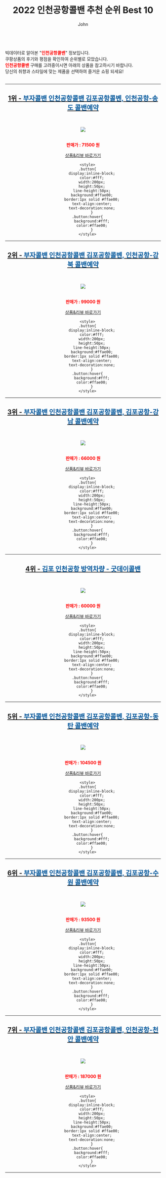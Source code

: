 ﻿---
layout: post
title:  "2022 인천공항콜밴 추천 순위 Best 10"
author: John
categories: [ 여가/생활편의 ]
tags: [ 인천공항콜밴, 인천공항콜밴요금, 인천공항콜밴 추천, 인천공항콜밴 서울특별시, 인천공항콜밴 서초, 인천공항콜밴 서울, 인천공항콜밴 관악구 ]
image: https://static.coupangcdn.com/image/vendor_inventory/afb1/0bc5196a35b2bb1c99f6ee3841c951964849c9d26ff0378d5164392565e1.jpg 
description: "2022 인천공항콜밴 추천 순위 Best 10 관련 상품으로 가장 고객 선호도가 높은 제품입니다."
toc: true
toc_sticky: true
---

<br>
빅데이터로 알아본 "<b><font color='#ff0000'>인천공항콜밴</font></b>" 정보입니다.
<br>
쿠팡상품의 후기와 평점을 확인하여 순위별로 모았습니다.
<br>
<b><font color='#ff0000'>인천공항콜밴</font></b>  구매를 고려중이시면 아래의 상품을 참고하시기 바랍니다.
<br>
당신의 취향과 스타일에 맞는 제품을 선택하여 즐거운 쇼핑 되세요!
<br><br>
<hr>
<p>
    
<center><h2><a href="https://link.coupang.com/re/AFFSDP?lptag=AF7307611&pageKey=6581160629&itemId=14810811524&vendorItemId=82050484523&traceid=V0-153-f46432d0c8ff6c4d&requestid=20221027044013348112568" target="_blank"><b>1위 - <font color='#01579B'>부자콜밴 인천공항콜밴 김포공항콜벤, 인천공항-송도 콜밴예약</font></b></a></h2><br>

<a href="https://link.coupang.com/re/AFFSDP?lptag=AF7307611&pageKey=6581160629&itemId=14810811524&vendorItemId=82050484523&traceid=V0-153-f46432d0c8ff6c4d&requestid=20221027044013348112568" target="_blank"><img src="https://static.coupangcdn.com/image/vendor_inventory/afb1/0bc5196a35b2bb1c99f6ee3841c951964849c9d26ff0378d5164392565e1.jpg"></a><br><br>

<b><font color='#ff0000'>판매가 : 71500 원</font></b><br>

<a href="https://link.coupang.com/re/AFFSDP?lptag=AF7307611&pageKey=6581160629&itemId=14810811524&vendorItemId=82050484523&traceid=V0-153-f46432d0c8ff6c4d&requestid=20221027044013348112568" target="_blank" class="button">상품&리뷰 바로가기</a><p>

        <style>
        .button{
            display:inline-block;
            color:#fff;
            width:200px;
            height:50px;
            line-height:50px;
            background:#ffae00;
            border:1px solid #ffae00;
            text-align:center;
            text-decoration:none;
            }
        .button:hover{
            background:#fff;
            color:#ffae00;
            }
        </style>

<hr>

<center><h2><a href="https://link.coupang.com/re/AFFSDP?lptag=AF7307611&pageKey=6581160629&itemId=14810811520&vendorItemId=82050484494&traceid=V0-153-f46432d0c8ff6c4d&requestid=20221027044013348112568" target="_blank"><b>2위 - <font color='#01579B'>부자콜밴 인천공항콜밴 김포공항콜벤, 인천공항-강북 콜밴예약</font></b></a></h2><br>

<a href="https://link.coupang.com/re/AFFSDP?lptag=AF7307611&pageKey=6581160629&itemId=14810811520&vendorItemId=82050484494&traceid=V0-153-f46432d0c8ff6c4d&requestid=20221027044013348112568" target="_blank"><img src="https://static.coupangcdn.com/image/vendor_inventory/afb1/0bc5196a35b2bb1c99f6ee3841c951964849c9d26ff0378d5164392565e1.jpg"></a><br><br>

<b><font color='#ff0000'>판매가 : 99000 원</font></b><br>

<a href="https://link.coupang.com/re/AFFSDP?lptag=AF7307611&pageKey=6581160629&itemId=14810811520&vendorItemId=82050484494&traceid=V0-153-f46432d0c8ff6c4d&requestid=20221027044013348112568" target="_blank" class="button">상품&리뷰 바로가기</a><p>

        <style>
        .button{
            display:inline-block;
            color:#fff;
            width:200px;
            height:50px;
            line-height:50px;
            background:#ffae00;
            border:1px solid #ffae00;
            text-align:center;
            text-decoration:none;
            }
        .button:hover{
            background:#fff;
            color:#ffae00;
            }
        </style>

<hr>

<center><h2><a href="https://link.coupang.com/re/AFFSDP?lptag=AF7307611&pageKey=6581160629&itemId=14810811528&vendorItemId=82050484562&traceid=V0-153-f46432d0c8ff6c4d&requestid=20221027044013348112568" target="_blank"><b>3위 - <font color='#01579B'>부자콜밴 인천공항콜밴 김포공항콜벤, 김포공항-강남 콜밴예약</font></b></a></h2><br>

<a href="https://link.coupang.com/re/AFFSDP?lptag=AF7307611&pageKey=6581160629&itemId=14810811528&vendorItemId=82050484562&traceid=V0-153-f46432d0c8ff6c4d&requestid=20221027044013348112568" target="_blank"><img src="https://static.coupangcdn.com/image/vendor_inventory/afb1/0bc5196a35b2bb1c99f6ee3841c951964849c9d26ff0378d5164392565e1.jpg"></a><br><br>

<b><font color='#ff0000'>판매가 : 66000 원</font></b><br>

<a href="https://link.coupang.com/re/AFFSDP?lptag=AF7307611&pageKey=6581160629&itemId=14810811528&vendorItemId=82050484562&traceid=V0-153-f46432d0c8ff6c4d&requestid=20221027044013348112568" target="_blank" class="button">상품&리뷰 바로가기</a><p>

        <style>
        .button{
            display:inline-block;
            color:#fff;
            width:200px;
            height:50px;
            line-height:50px;
            background:#ffae00;
            border:1px solid #ffae00;
            text-align:center;
            text-decoration:none;
            }
        .button:hover{
            background:#fff;
            color:#ffae00;
            }
        </style>

<hr>

<center><h2><a href="https://link.coupang.com/re/AFFSDP?lptag=AF7307611&pageKey=5535369114&itemId=8699353585&vendorItemId=75986417343&traceid=V0-153-d8906d07072679eb&requestid=20221027044013348112568" target="_blank"><b>4위 - <font color='#01579B'>김포 인천공항 방역차량 - 굿데이콜밴</font></b></a></h2><br>

<a href="https://link.coupang.com/re/AFFSDP?lptag=AF7307611&pageKey=5535369114&itemId=8699353585&vendorItemId=75986417343&traceid=V0-153-d8906d07072679eb&requestid=20221027044013348112568" target="_blank"><img src="https://static.coupangcdn.com/image/vendor_inventory/9164/0ae35e7e36db3e61c175acfea7857f2a41b1b77100ef8b17124b2b9fb597.jpg"></a><br><br>

<b><font color='#ff0000'>판매가 : 60000 원</font></b><br>

<a href="https://link.coupang.com/re/AFFSDP?lptag=AF7307611&pageKey=5535369114&itemId=8699353585&vendorItemId=75986417343&traceid=V0-153-d8906d07072679eb&requestid=20221027044013348112568" target="_blank" class="button">상품&리뷰 바로가기</a><p>

        <style>
        .button{
            display:inline-block;
            color:#fff;
            width:200px;
            height:50px;
            line-height:50px;
            background:#ffae00;
            border:1px solid #ffae00;
            text-align:center;
            text-decoration:none;
            }
        .button:hover{
            background:#fff;
            color:#ffae00;
            }
        </style>

<hr>

<center><h2><a href="https://link.coupang.com/re/AFFSDP?lptag=AF7307611&pageKey=6581160629&itemId=14810811515&vendorItemId=82050484483&traceid=V0-153-f46432d0c8ff6c4d&requestid=20221027044013348112568" target="_blank"><b>5위 - <font color='#01579B'>부자콜밴 인천공항콜밴 김포공항콜벤, 김포공항-동탄 콜밴예약</font></b></a></h2><br>

<a href="https://link.coupang.com/re/AFFSDP?lptag=AF7307611&pageKey=6581160629&itemId=14810811515&vendorItemId=82050484483&traceid=V0-153-f46432d0c8ff6c4d&requestid=20221027044013348112568" target="_blank"><img src="https://static.coupangcdn.com/image/vendor_inventory/afb1/0bc5196a35b2bb1c99f6ee3841c951964849c9d26ff0378d5164392565e1.jpg"></a><br><br>

<b><font color='#ff0000'>판매가 : 104500 원</font></b><br>

<a href="https://link.coupang.com/re/AFFSDP?lptag=AF7307611&pageKey=6581160629&itemId=14810811515&vendorItemId=82050484483&traceid=V0-153-f46432d0c8ff6c4d&requestid=20221027044013348112568" target="_blank" class="button">상품&리뷰 바로가기</a><p>

        <style>
        .button{
            display:inline-block;
            color:#fff;
            width:200px;
            height:50px;
            line-height:50px;
            background:#ffae00;
            border:1px solid #ffae00;
            text-align:center;
            text-decoration:none;
            }
        .button:hover{
            background:#fff;
            color:#ffae00;
            }
        </style>

<hr>

<center><h2><a href="https://link.coupang.com/re/AFFSDP?lptag=AF7307611&pageKey=6581160629&itemId=14810811508&vendorItemId=82050484472&traceid=V0-153-f46432d0c8ff6c4d&requestid=20221027044013348112568" target="_blank"><b>6위 - <font color='#01579B'>부자콜밴 인천공항콜밴 김포공항콜벤, 김포공항-수원 콜밴예약</font></b></a></h2><br>

<a href="https://link.coupang.com/re/AFFSDP?lptag=AF7307611&pageKey=6581160629&itemId=14810811508&vendorItemId=82050484472&traceid=V0-153-f46432d0c8ff6c4d&requestid=20221027044013348112568" target="_blank"><img src="https://static.coupangcdn.com/image/vendor_inventory/afb1/0bc5196a35b2bb1c99f6ee3841c951964849c9d26ff0378d5164392565e1.jpg"></a><br><br>

<b><font color='#ff0000'>판매가 : 93500 원</font></b><br>

<a href="https://link.coupang.com/re/AFFSDP?lptag=AF7307611&pageKey=6581160629&itemId=14810811508&vendorItemId=82050484472&traceid=V0-153-f46432d0c8ff6c4d&requestid=20221027044013348112568" target="_blank" class="button">상품&리뷰 바로가기</a><p>

        <style>
        .button{
            display:inline-block;
            color:#fff;
            width:200px;
            height:50px;
            line-height:50px;
            background:#ffae00;
            border:1px solid #ffae00;
            text-align:center;
            text-decoration:none;
            }
        .button:hover{
            background:#fff;
            color:#ffae00;
            }
        </style>

<hr>

<center><h2><a href="https://link.coupang.com/re/AFFSDP?lptag=AF7307611&pageKey=6581160629&itemId=14810811526&vendorItemId=82050484538&traceid=V0-153-f46432d0c8ff6c4d&requestid=20221027044013348112568" target="_blank"><b>7위 - <font color='#01579B'>부자콜밴 인천공항콜밴 김포공항콜벤, 인천공항-천안 콜밴예약</font></b></a></h2><br>

<a href="https://link.coupang.com/re/AFFSDP?lptag=AF7307611&pageKey=6581160629&itemId=14810811526&vendorItemId=82050484538&traceid=V0-153-f46432d0c8ff6c4d&requestid=20221027044013348112568" target="_blank"><img src="https://static.coupangcdn.com/image/vendor_inventory/afb1/0bc5196a35b2bb1c99f6ee3841c951964849c9d26ff0378d5164392565e1.jpg"></a><br><br>

<b><font color='#ff0000'>판매가 : 187000 원</font></b><br>

<a href="https://link.coupang.com/re/AFFSDP?lptag=AF7307611&pageKey=6581160629&itemId=14810811526&vendorItemId=82050484538&traceid=V0-153-f46432d0c8ff6c4d&requestid=20221027044013348112568" target="_blank" class="button">상품&리뷰 바로가기</a><p>

        <style>
        .button{
            display:inline-block;
            color:#fff;
            width:200px;
            height:50px;
            line-height:50px;
            background:#ffae00;
            border:1px solid #ffae00;
            text-align:center;
            text-decoration:none;
            }
        .button:hover{
            background:#fff;
            color:#ffae00;
            }
        </style>

<hr>

<br><br><br><br><br><br><br>
<center><b><font color='#01579B' size='medium'>최저가 검색<br>
↓↓↓</font></b></center>
<center><iframe src="https://coupa.ng/b1Tbjx" width="100%" height="75" frameborder="0" scrolling="no" referrerpolicy="unsafe-url"></iframe></center>
<br><br>
<p>
<small>
    <div align="right">파트너스 활동을 통해 일정액의 수수료를 제공받을 수 있습니다.</div>
</small>
</p>
